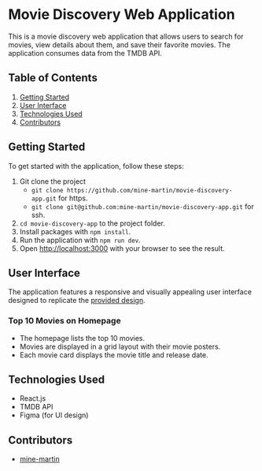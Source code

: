 # Movie Discovery Web Application

This is a movie discovery web application that allows users to search for movies, view details about them, and save their favorite movies. The application consumes data from the TMDB API.

## Table of Contents

1. [Getting Started](#getting-started)
2. [User Interface](#user-interface)
3. [Technologies Used](#technologies-used)
4. [Contributors](#contributors)

## Getting Started

To get started with the application, follow these steps:

1. Git clone the project
   - `git clone https://github.com/mine-martin/movie-discovery-app.git` for https.
   - `git clone git@github.com:mine-martin/movie-discovery-app.git` for ssh.
2. `cd movie-discovery-app` to the project folder.
3. Install packages with `npm install`.
4. Run the application with `npm run dev`.
5. Open [http://localhost:3000](http://localhost:3000) with your browser to see the result.

## User Interface

The application features a responsive and visually appealing user interface designed to replicate the [provided design](<https://www.figma.com/file/tVfgoNfhYkQaUkh8LGqRab/MovieBox-(Community)?type=design&node-id=1220-324&mode=design&t=6998DWtjQrxz8mOf-0>).

### Top 10 Movies on Homepage

- The homepage lists the top 10 movies.
- Movies are displayed in a grid layout with their movie posters.
- Each movie card displays the movie title and release date.

## Technologies Used

- React.js
- TMDB API
- Figma (for UI design)

## Contributors

- [mine-martin](https://github.com/mine-martin)
